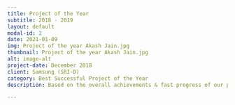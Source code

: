 ```yaml
---
title: Project of the Year
subtitle: 2018 - 2019
layout: default
modal-id: 2
date: 2021-01-09
img: Project of the year Akash Jain.jpg
thumbnail: Project of the year Akash Jain.jpg
alt: image-alt
project-date: December 2018
client: Samsung (SRI-D)
category: Best Successful Project of the Year
description: Based on the overall achievements & fast progress of our project, Me along with my teammates were awarded the Project of the year during the Annual Day celebrated at Samsung-Delhi.

---
```

